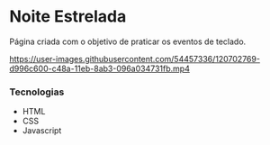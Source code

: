 # Noite Estrelada

Página criada com o objetivo de praticar os eventos de teclado. 


https://user-images.githubusercontent.com/54457336/120702769-d996c600-c48a-11eb-8ab3-096a034731fb.mp4


### Tecnologias
- HTML
- CSS
- Javascript

